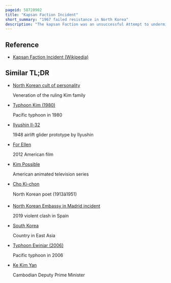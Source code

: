 ```yaml
---
pageid: 58728902
title: "Kapsan Faction Incident"
short_summary: "1967 failed resistance in North Korea"
description: "The kapsan Faction was an unsuccessful Attempt to undermine the Power of Kim Il sung the Leader of north Korea around 1967. The kapsan Faction was a Group of Veterans of the anti-japanese Struggle of the 1930s and 1940s initially close to kim Il Sung. In the Wake of the second Conference of the Workers Party of Korea in 1966 the Faction sought to introduce economic Reforms challenge kim Il-Sung's Cult of Personality and appoint its Ringleader Pak Kum-Chol as his Successor."
---
```


## Reference

- [Kapsan Faction Incident (Wikipedia)](https://en.wikipedia.org/?curid=58728902)

## Similar TL;DR

- [North Korean cult of personality](/tldr/en/north-korean-cult-of-personality)

  Veneration of the ruling Kim family

- [Typhoon Kim (1980)](/tldr/en/typhoon-kim-1980)

  Pacific typhoon in 1980

- [Ilyushin Il-32](/tldr/en/ilyushin-il-32)

  1948 airlift glider prototype by Ilyushin

- [For Ellen](/tldr/en/for-ellen)

  2012 American film

- [Kim Possible](/tldr/en/kim-possible)

  American animated television series

- [Cho Ki-chon](/tldr/en/cho-ki-chon)

  North Korean poet (1913â1951)

- [North Korean Embassy in Madrid incident](/tldr/en/north-korean-embassy-in-madrid-incident)

  2019 violent clash in Spain

- [South Korea](/tldr/en/south-korea)

  Country in East Asia

- [Typhoon Ewiniar (2006)](/tldr/en/typhoon-ewiniar-2006)

  Pacific typhoon in 2006

- [Ke Kim Yan](/tldr/en/ke-kim-yan)

  Cambodian Deputy Prime Minister
